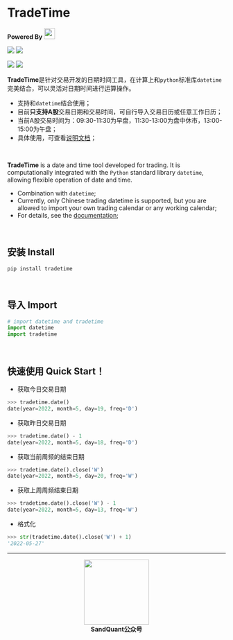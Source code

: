 # TradeTime

**Powered By** [<img src="http://www.sandquant.com/icon/sandquant_icon_pure.png" width="25px" height="25px" />](http://doc.sandquant.com) 

![](https://img.shields.io/badge/Version-1.0-red)  ![](https://img.shields.io/badge/python-3.5,3.6,3.7,3.8,3.9-blue)

![](https://img.shields.io/badge/pandas-0b3558)  ![](https://img.shields.io/badge/sandinvest-0b3558)  

**TradeTime**是针对交易开发的日期时间工具，在计算上和`python`标准库`datetime`完美结合，可以灵活对日期时间进行运算操作。

- 支持和`datetime`结合使用；
- 目前**只支持A股**交易日期和交易时间，可自行导入交易日历或任意工作日历；
- 当前A股交易时间为：09:30-11:30为早盘，11:30-13:00为盘中休市，13:00-15:00为午盘；
- 具体使用，可查看[说明文档](https://tradetime.readthedocs.io/en/latest/)；

<br>

**TradeTime** is a date and time tool developed for trading. It is computationally integrated with the `Python` standard library `datetime`, allowing flexible operation of date and time.

- Combination with `datetime`;
- Currently, only Chinese trading datetime is supported, but you are allowed to import your own trading calendar or any working calendar;
- For details, see the [documentation](https://tradetime.readthedocs.io/en/latest/);

<br>

## 安装 Install

```
pip install tradetime
```

<br>

## 导入 Import

```python
# import datetime and tradetime
import datetime
import tradetime
```

<br>

## 快速使用 Quick Start！

- 获取今日交易日期

```python
>>> tradetime.date()
date(year=2022, month=5, day=19, freq='D')
```

- 获取昨日交易日期

```python
>>> tradetime.date() - 1
date(year=2022, month=5, day=18, freq='D')
```

- 获取当前周频的结束日期

```python
>>> tradetime.date().close('W') 
date(year=2022, month=5, day=20, freq='W')
```

- 获取上周周频结束日期

```python
>>> tradetime.date().close('W') - 1
date(year=2022, month=5, day=13, freq='W')
```

- 格式化

```python
>>> str(tradetime.date().close('W') + 1) 
'2022-05-27'
```

---

<div align='center'>
	<img src="http://www.sandquant.com/icon/qrcode_500px.png" width="150px" height="150px" />
</div>
<div align='center'>
    <strong>SandQuant公众号</strong>
</div>

